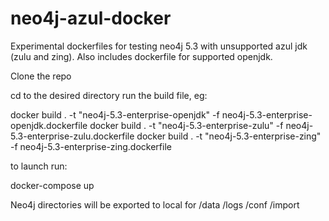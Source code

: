 # neo4j-azul-docker

Experimental dockerfiles for testing neo4j 5.3 with unsupported azul jdk (zulu and zing). Also includes dockerfile for supported openjdk.

Clone the repo

cd to the desired directory run the build file, eg:

docker build . -t "neo4j-5.3-enterprise-openjdk" -f neo4j-5.3-enterprise-openjdk.dockerfile
docker build . -t "neo4j-5.3-enterprise-zulu" -f neo4j-5.3-enterprise-zulu.dockerfile
docker build . -t "neo4j-5.3-enterprise-zing" -f neo4j-5.3-enterprise-zing.dockerfile

to launch run:

docker-compose up

Neo4j directories will be exported to local for /data /logs /conf /import

